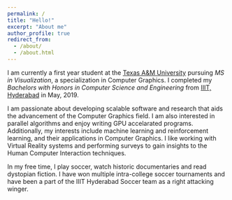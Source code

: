 ```yaml
---
permalink: /
title: "Hello!"
excerpt: "About me"
author_profile: true
redirect_from: 
  - /about/
  - /about.html
---
```


I am currently a first year student at the [Texas A&M University](https://www.tamu.edu/) pursuing *MS in Visualization*, a specialization in Computer Graphics. I completed my *Bachelors with Honors in Computer Science and Engineering* from [IIIT, Hyderabad](https://www.iiit.ac.in/) in May, 2019.

I am passionate about developing scalable software and research that aids the advancement of the Computer Graphics field. I am also interested in parallel algorithms and enjoy writing GPU accelarated programs. Additionally, my interests include machine learning and reinforcement learning, and their applications in Computer Graphics. I like working with Virtual Reality systems and performing surveys to gain insights to the Human Computer Interaction techniques.

In my free time, I play soccer, watch historic documentaries and read dystopian fiction. I have won multiple intra-college soccer tournaments and have been a part of the IIIT Hyderabad Soccer team as a right attacking winger.

